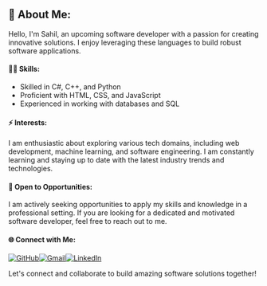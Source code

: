 ## 👋 About Me:

Hello, I'm Sahil, an upcoming software developer with a passion for creating innovative solutions. I enjoy leveraging these languages to build robust software applications.

#### 👨‍💻 **Skills:**
- Skilled in C#, C++, and Python
- Proficient with HTML, CSS, and JavaScript
- Experienced in working with databases and SQL

#### ⚡ **Interests:**
I am enthusiastic about exploring various tech domains, including web development, machine learning, and software engineering. I am constantly learning and staying up to date with the latest industry trends and technologies.

#### 💼 **Open to Opportunities:**
I am actively seeking opportunities to apply my skills and knowledge in a professional setting. If you are looking for a dedicated and motivated software developer, feel free to reach out to me.

#### 🌐 **Connect with Me:**

[![GitHub](https://img.icons8.com/fluency/48/000000/github.png)](https://github.com/SahilSingh021)[![Gmail](https://img.icons8.com/fluency/48/000000/gmail.png)](mailto:sahilsingh.preet21@gmail.com)[![LinkedIn](https://img.icons8.com/color/48/000000/linkedin.png)](https://www.linkedin.com/in/SahilSingh021/)


Let's connect and collaborate to build amazing software solutions together!
